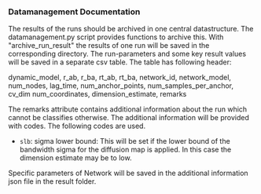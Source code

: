 ### Datamanagement Documentation

The results of the runs should be archived in one central datastructure.
The datamanagement.py script provides functions to archive this.
With "archive_run_result" the results of one run will be saved in the corresponding directory.
The run-parameters and some key result values will be saved in a separate csv table.
The table has following header:

dynamic_model, r_ab, r_ba, rt_ab, rt_ba, network_id, network_model, num_nodes, lag_time, num_anchor_points,
        num_samples_per_anchor, cv_dim num_coordinates, dimension_estimate, remarks

The remarks attribute contains additional information about the run which cannot be classifies otherwise. 
The additional information will be provided with codes. The following codes are used.
* `slb`: sigma lower bound: This will be set if the lower bound of the bandwidth sigma for the diffusion map is applied. 
In this case the dimension estimate may be to low. 
        
Specific parameters of Network will be saved in the additional information json file in the result folder.

